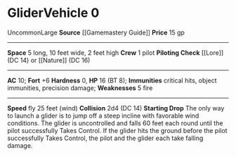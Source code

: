 ﻿---
ac: '10'
burrow_speed: null
climb_speed: null
fly_speed: '25'
fortitude: '+6'
hardness: '0'
hp: '16'
id: '7'
item_category: Vehicles
land_speed: null
level: '0'
max_speed: '25'
name: Glider
price: 15 gp
rarity: Uncommon
reflex: null
resistance: null
school: null
size: Large
source: '[[DATABASE/source/Gamemastery Guide|Gamemastery Guide]]'
swim_speed: null
trait:
- '[[DATABASE/trait/Uncommon|Uncommon]]'
type: Vehicle

---
# Glider<span class="item-type">Vehicle 0</span>

<span class="trait-uncommon item-trait">Uncommon</span><span class="trait-size item-trait">Large</span>
**Source** [[Gamemastery Guide]]
**Price** 15 gp

---
**Space** 5 long, 10 feet wide, 2 feet high
**Crew** 1 pilot
**Piloting Check** [[Lore]] (DC 14) or [[Nature]] (DC 16)

---
**AC** 10; **Fort** +6
**Hardness** 0, **HP** 16 (BT 8); **Immunities** critical hits, object immunities, precision damage; **Weaknesses** 5 fire

---
**Speed** fly 25 feet (wind)
**Collision** 2d4 (DC 14)
**Starting Drop** The only way to launch a glider is to jump off a steep incline with favorable wind conditions. The glider is uncontrolled and falls 60 feet each round until the pilot successfully Takes Control. If the glider hits the ground before the pilot successfully Takes Control, the pilot and the glider each take falling damage.